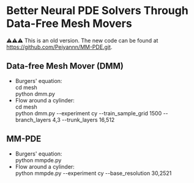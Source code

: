 # Better Neural PDE Solvers Through Data-Free Mesh Movers

⚠️⚠️⚠️ This is an old version. The new code can be found at https://github.com/Peiyannn/MM-PDE.git. 

## Data-free Mesh Mover (DMM)
- Burgers' equation:  
  cd mesh  
  python dmm.py 
- Flow around a cylinder:  
  cd mesh  
  python dmm.py --experiment cy --train_sample_grid 1500 --branch_layers 4,3 --trunk_layers 16,512

## MM-PDE
- Burgers' equation:  
  python mmpde.py
- Flow around a cylinder:  
  python mmpde.py --experiment cy --base_resolution 30,2521


